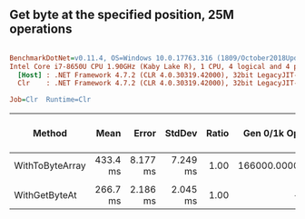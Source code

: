## Get byte at the specified position, 25M operations
``` ini

BenchmarkDotNet=v0.11.4, OS=Windows 10.0.17763.316 (1809/October2018Update/Redstone5)
Intel Core i7-8650U CPU 1.90GHz (Kaby Lake R), 1 CPU, 4 logical and 4 physical cores
  [Host] : .NET Framework 4.7.2 (CLR 4.0.30319.42000), 32bit LegacyJIT-v4.7.3362.0
  Clr    : .NET Framework 4.7.2 (CLR 4.0.30319.42000), 32bit LegacyJIT-v4.7.3362.0

Job=Clr  Runtime=Clr  

```
|          Method |     Mean |    Error |   StdDev | Ratio | Gen 0/1k Op | Gen 1/1k Op | Gen 2/1k Op | Allocated Memory/Op |
|---------------- |---------:|---------:|---------:|------:|------------:|------------:|------------:|--------------------:|
| WithToByteArray | 433.4 ms | 8.177 ms | 7.249 ms |  1.00 | 166000.0000 |           - |           - |           691.42 MB |
|                 |          |          |          |       |             |             |             |                     |
|   WithGetByteAt | 266.7 ms | 2.186 ms | 2.045 ms |  1.00 |           - |           - |           - |            23.85 MB |



